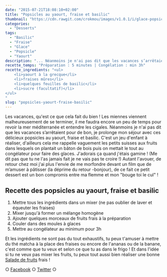 ```yaml
---
date: "2015-07-21T18:08:10+02:00"
title: "Popsicles au yaourt, fraise et basilic"
thumbnail: "https://cdn.rawgit.com/crokmou/images/v1.0.1/i/glace-popsicle-fraise-basilic-yaourt.jpg"
categories:
  - "Desserts"
tags:
  - "Basilic"
  - "Fraise"
  - "Glace"
  - "Popsicle"
  - "Yaourt"
description: "... Néanmoins je n'ai pas dit que les vacances s’arrêtaient pour de bon, je prolonge mon séjour avec ces délicieux popsicles au yaourt, fraise et basilic..."
recette_temps: "Préparation : 5 minutes | Congélation : min 3h"
recette_ingredients: "<ul>
	<li>yaourt à la grecque</li>
	<li>fraises mûres</li>
	<li>quelques feuilles de basilic</li>
	<li>sucre (facultatif)</li>
</ul>
"
slug: "popsicles-yaourt-fraise-basilic"
---
```


Les vacances, qu'est ce que cela fait du bien ! Les miennes viennent malheureusement de se terminer, il me faudra encore un peu de temps pour revoir la mer méditerranée et entendre les cigales. Néanmoins je n'ai pas dit que les vacances s’arrêtaient pour de bon, je prolonge mon séjour avec ces délicieux popsicles au yaourt, fraise et basilic. C'est un jeu d'enfant à réaliser, d'ailleurs cela me rappelle vaguement les petits suisses aux fruits dans lesquels on plantait un bâton de bois puis on mettait le tout au congélateur pour faire des glaces. J'adorais ça quand j'étais gamine ! (Me dit pas que tu ne l'as jamais fait je ne vais pas te croire !) Autant l'avouer, de retour chez moi j'ai plus l'envie de me morfondre devant un film que de m’amuser à pâtisser (la déprime du retour -bonjour), de ce fait ce petit dessert est un bon compromis entre ma flemme et mon "bouge toi le cul" !

## **Recette des popsicles au yaourt, fraise et basilic**

1.  Mettre tous les ingrédients dans un mixer (ne pas oublier de laver et équeuter les fraises)
2.  Mixer jusqu'à former un mélange homogène
3.  Ajouter quelques morceaux de fruits frais à la préparation
4.  Couler dans des moules à glaces
5.  Mettre au congélateur au minimum pour 3h

Et les ingrédients ne sont pas du tout exhaustifs, tu peux t'amuser à mettre du thé matcha à la place des fraises ou encore de l'ananas ou de la banane, c'est comme que tu veux et selon ce que tu as dans le frigo ! Et dans l'idée si tu ne veux pas mixer les fruits, tu peux tout aussi bien réaliser une bonne [Salade de fruits](https://crokmou.com/2015/05/salade-de-fruits-que-calor) frais !

○ [Facebook](https://www.facebook.com/crokmou.blog) ○ [Twitter](https://twitter.com/Crokmou) ○